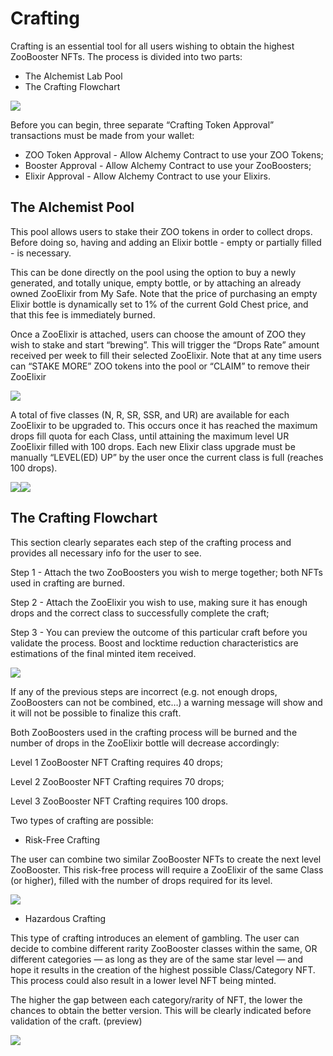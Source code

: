 # Crafting

Crafting is an essential tool for all users wishing to obtain the highest ZooBooster NFTs. 
The process is divided into two parts:

* The Alchemist Lab Pool
* The Crafting Flowchart

![](/Crafting2.jpg)

Before you can begin, three separate “Crafting Token Approval” transactions must be made from your wallet:

- ZOO Token Approval - Allow Alchemy Contract to use your ZOO Tokens;
- Booster Approval - Allow Alchemy Contract to use your ZooBoosters;
- Elixir Approval - Allow Alchemy Contract to use your Elixirs.

## The Alchemist Pool

This pool allows users to stake their ZOO tokens in order to collect drops. Before doing so, having and adding an Elixir bottle - empty or partially filled - is necessary. 

This can be done directly on the pool using the option to buy a newly generated, and totally unique, empty bottle, or by attaching an already owned ZooElixir from My Safe. Note that the price of purchasing an empty Elixir bottle is dynamically set to 1% of the current Gold Chest price, and that this fee is immediately burned.

Once a ZooElixir is attached, users can choose the amount of ZOO they wish to stake and start “brewing”. This will trigger the “Drops Rate” amount received per week to fill their selected ZooElixir.
Note that at any time users can “STAKE MORE” ZOO tokens into the pool or “CLAIM” to remove their ZooElixir

![](/Crafting3.jpg)

A total of five classes (N, R, SR, SSR, and UR) are available for each ZooElixir to be upgraded to. This occurs once it has reached the maximum drops fill quota for each Class, until attaining the maximum level UR ZooElixir filled with 100 drops. Each new Elixir class upgrade must be manually “LEVEL(ED) UP” by the user once the current class is full (reaches 100 drops).

![](/Crafting4.jpg)![](/Crafting5.jpg)

## The Crafting Flowchart

This section clearly separates each step of the crafting process and provides all necessary info for the user to see.

Step 1 - Attach the two ZooBoosters you wish to merge together; both NFTs used in crafting are burned.

Step 2 - Attach the ZooElixir you wish to use, making sure it has enough drops and the correct class to successfully complete the craft;

Step 3 - You can preview the outcome of this particular craft before you validate the process. Boost and locktime reduction characteristics are estimations of the final minted item received.

![](/Crafting6.jpg)

If any of the previous steps are incorrect (e.g. not enough drops, ZooBoosters can not be combined, etc…) a warning message will show and it will not be possible to finalize this craft.

Both ZooBoosters used in the crafting process will be burned and the number of drops in the ZooElixir bottle will decrease accordingly:

Level 1 ZooBooster NFT Crafting requires 40 drops;
 
Level 2 ZooBooster NFT Crafting requires 70 drops;
 
Level 3 ZooBooster NFT Crafting requires 100 drops.

Two types of crafting are possible:

* Risk-Free Crafting
 
The user can combine two similar ZooBooster NFTs to create the next level ZooBooster. This risk-free process will require a ZooElixir of the same Class (or higher), filled with the number of drops required for its level.

![](/Crafting7.jpg)

* Hazardous Crafting
 
This type of crafting introduces an element of gambling. The user can decide to combine different rarity ZooBooster classes within the same, OR different categories — as long as they are of the same star level — and hope it results in the creation of the highest possible Class/Category NFT. This process could also result in a lower level NFT being minted.
 
The higher the gap between each category/rarity of NFT, the lower the chances to obtain the better version. This will be clearly indicated before validation of the craft. (preview)

![](/Crafting8.jpg)

